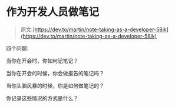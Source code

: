 # 作为开发人员做笔记

> 原文:[https://dev.to/martin/note-taking-as-a-developer-58ik](https://dev.to/martin/note-taking-as-a-developer-58ik)

四个问题:

当你在开会时，你如何记笔记？

当你在开会的时候，你会做报告的笔记吗？

当你头脑风暴的时候，你是如何做笔记的？

你记录这些情况的方式是什么？